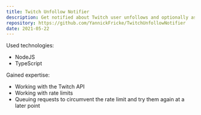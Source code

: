 ```yaml
---
title: Twitch Unfollow Notifier
description: Get notified about Twitch user unfollows and optionally ask them for the reason
repository: https://github.com/YannickFricke/TwitchUnfollowNotifier
date: 2021-05-22
---
```


Used technologies:

- NodeJS
- TypeScript

Gained expertise:

- Working with the Twitch API
- Working with rate limits
- Queuing requests to circumvent the rate limit and try them again at a later point
